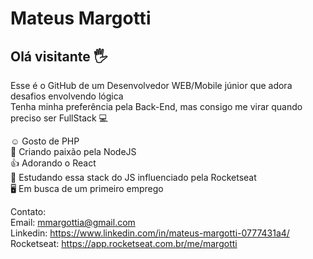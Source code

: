 # Mateus Margotti
## Olá visitante 🖐

Esse é o GitHub de um Desenvolvedor WEB/Mobile júnior que adora desafios envolvendo lógica <br>
Tenha minha preferência pela Back-End, mas consigo me virar quando preciso ser FullStack 💻

☺️ Gosto de PHP<br>
🥰 Criando paixão pela NodeJS<br>
👍 Adorando o React<br>
🚀 Estudando essa stack do JS influenciado pela Rocketseat<br>
🖥️ Em busca de um primeiro emprego <br>

Contato:<br>
Email: mmargottia@gmail.com<br>
Linkedin: https://www.linkedin.com/in/mateus-margotti-0777431a4/<br>
Rocketseat: https://app.rocketseat.com.br/me/margotti<br>
